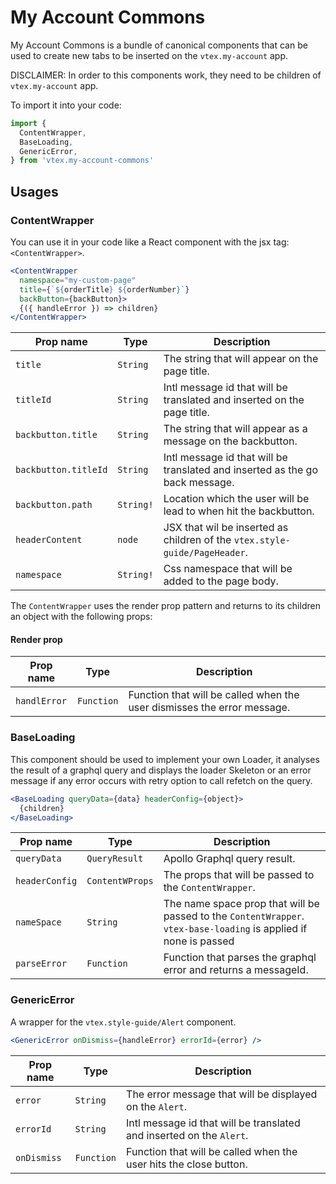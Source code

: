 # My Account Commons

My Account Commons is a bundle of canonical components that can be used to create new tabs to be inserted on the `vtex.my-account` app.

DISCLAIMER: In order to this components work, they need to be children of `vtex.my-account` app.

To import it into your code:

```js
import {
  ContentWrapper,
  BaseLoading,
  GenericError,
} from 'vtex.my-account-commons'
```

## Usages

### ContentWrapper

You can use it in your code like a React component with the jsx tag: `<ContentWrapper>`.

```jsx
<ContentWrapper
  namespace="my-custom-page"
  title={`${orderTitle} ${orderNumber}`}
  backButton={backButton}>
  {({ handleError }) => children}
</ContentWrapper>
```

| Prop name            | Type      | Description                                                                  |
| -------------------- | --------- | ---------------------------------------------------------------------------- |
| `title`              | `String`  | The string that will appear on the page title.                               |
| `titleId`            | `String`  | Intl message id that will be translated and inserted on the page title.      |
| `backbutton.title`   | `String`  | The string that will appear as a message on the backbutton.                  |
| `backbutton.titleId` | `String`  | Intl message id that will be translated and inserted as the go back message. |
| `backbutton.path`    | `String!` | Location which the user will be lead to when hit the backbutton.             |
| `headerContent`      | `node`    | JSX that wil be inserted as children of the `vtex.style-guide/PageHeader`.   |
| `namespace`          | `String!` | Css namespace that will be added to the page body.                           |

The `ContentWrapper` uses the render prop pattern and returns to its children an object with the following props:

#### Render prop

| Prop name    | Type       | Description                                                             |
| ------------ | ---------- | ----------------------------------------------------------------------- |
| `handlError` | `Function` | Function that will be called when the user dismisses the error message. |

### BaseLoading

This component should be used to implement your own Loader, it analyses the result of a graphql query and displays
the loader Skeleton or an error message if any error occurs with retry option to call refetch on the query.

```jsx
<BaseLoading queryData={data} headerConfig={object}>
  {children}
</BaseLoading>
```

| Prop name      | Type            | Description                                                                                                       |
| -------------- | --------------- | ----------------------------------------------------------------------------------------------------------------- |
| `queryData`    | `QueryResult`   | Apollo Graphql query result.                                                                                      |
| `headerConfig` | `ContentWProps` | The props that will be passed to the `ContentWrapper`.                                                            |
| `nameSpace`    | `String`        | The name space prop that will be passed to the `ContentWrapper`. `vtex-base-loading` is applied if none is passed |
| `parseError`   | `Function`      | Function that parses the graphql error and returns a messageId.                                                   |

### GenericError

A wrapper for the `vtex.style-guide/Alert` component.

```jsx
<GenericError onDismiss={handleError} errorId={error} />
```

| Prop name   | Type       | Description                                                          |
| ----------- | ---------- | -------------------------------------------------------------------- |
| `error`     | `String`   | The error message that will be displayed on the `Alert`.             |
| `errorId`   | `String`   | Intl message id that will be translated and inserted on the `Alert`. |
| `onDismiss` | `Function` | Function that will be called when the user hits the close button.    |
